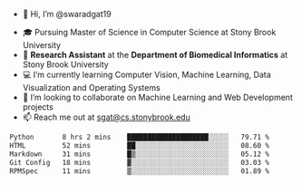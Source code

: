 - 👋 Hi, I’m @swaradgat19
<!-- - 👀 I’m interested in  -->
- 🎓 Pursuing Master of Science in Computer Science at Stony Brook University
- :microscope: **Research Assistant** at the **Department of Biomedical Informatics** at Stony Brook University 
- 💻 I’m currently learning Computer Vision, Machine Learning, Data Visualization and Operating Systems
- 💞️ I’m looking to collaborate on Machine Learning and Web Development projects 
- 📫 Reach me out at sgat@cs.stonybrook.edu

<!--START_SECTION:waka-->

```txt
Python       8 hrs 2 mins    ████████████████████░░░░░   79.71 %
HTML         52 mins         ██░░░░░░░░░░░░░░░░░░░░░░░   08.60 %
Markdown     31 mins         █▒░░░░░░░░░░░░░░░░░░░░░░░   05.12 %
Git Config   18 mins         ▓░░░░░░░░░░░░░░░░░░░░░░░░   03.03 %
RPMSpec      11 mins         ▒░░░░░░░░░░░░░░░░░░░░░░░░   01.89 %
```

<!--END_SECTION:waka-->

<!---
swaradgat19/swaradgat19 is a ✨ special ✨ repository because its `README.md` (this file) appears on your GitHub profile.
You can click the Preview link to take a look at your changes.
--->
